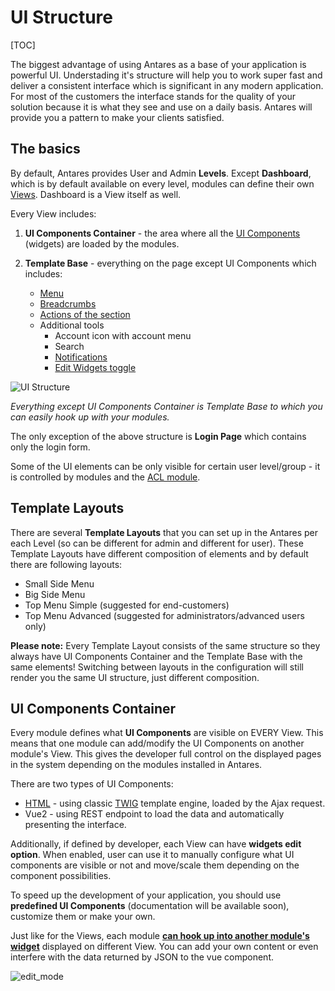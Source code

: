 # UI Structure 

[TOC]

The biggest advantage of using Antares as a base of your application is powerful UI. Understading it's structure will help you to work super fast and deliver a consistent interface which is significant in any modern application. For most of the customers the interface stands for the quality of your solution because it is what they see and use on a daily basis. Antares will provide you a pattern to make your clients satisfied.

## The basics

By default, Antares provides User and Admin **Levels**. Except **Dashboard**, which is by default available on every level, modules can define their own [Views](../modules-development/ui-components.md). Dashboard is a View itself as well.
  
Every View includes:

1. **UI Components Container** - the area where all the [UI Components](../modules-development/ui-components.md#how-to-create-ui-component) (widgets) are loaded by the modules.

2. **Template Base** - everything on the page except UI Components which includes:

   * [Menu](../modules-development/views.md#menus)     
   * [Breadcrumbs](../services/breadcrumbs.md)   
   * [Actions of the section](../modules-development/views.md#breadcrumbs-menu)   
   * Additional tools   
        * Account icon with account menu      
        * Search
        * [Notifications](../core-modules/notifications.md)      
        * [Edit Widgets toggle](../services/ui-component.md#placing-the-widget-on-a-website)    
        
![UI Structure](../img/docs/antares_concepts/ui_structure/ui_components_container.png)

*Everything except UI Components Container is Template Base to which you can easily hook up with your modules.*
        
The only exception of the above structure is **Login Page** which contains only the login form.

Some of the UI elements can be only visible for certain user level/group - it is controlled by modules and the [ACL module](../core-modules/acl.md).


## Template Layouts 

There are several **Template Layouts** that you can set up in the Antares per each Level (so can be different for admin and different for user). These Template Layouts have different composition of elements and by default there are following layouts:

* Small Side Menu
* Big Side Menu
* Top Menu Simple (suggested for end-customers)
* Top Menu Advanced (suggested for administrators/advanced users only)


**Please note:** Every Template Layout consists of the same structure so they always have UI Components Container and the Template Base with the same elements! Switching between layouts in the configuration will still render you the same UI structure, just different composition.

## UI Components Container

Every module defines what **UI Components** are visible on EVERY View. This means that one module can add/modify the UI Components on another module's View. This gives the developer full control on the displayed pages in the system depending on the modules installed in Antares.

There are two types of UI Components:

* [HTML](../modules-development/ui-components.md#how-to-create-ui-component) - using classic [TWIG](https://twig.sensiolabs.org/doc/2.x/) template engine, loaded by the Ajax request.
* Vue2 - using REST endpoint to load the data and automatically presenting the interface. 

Additionally, if defined by developer, each View can have **widgets edit option**. When enabled, user can use it to manually configure what UI components are visible or not and move/scale them depending on the component possibilities.

To speed up the development of your application, you should use **predefined UI Components** (documentation will be available soon), customize them or make your own.

Just like for the Views, each module [**can hook up into another module's widget**](../modules-development/ui-components.md#how-to-include-view-to-others) displayed on different View. You can add your own content or even interfere with the data returned by JSON to the vue component.


![edit_mode](../img/docs/antares_concepts/ui_structure/edit_mode.gif)
